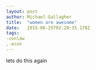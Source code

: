 ```yaml
---
layout: post 
author: Michael-Gallagher 
title:  "women are awesome" 
date:   2015-06-25T02:20:35.178Z 
tags: 
-conlaw
,-econ
---
```


lets do this again